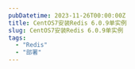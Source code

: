 ```yaml
---
pubDatetime: 2023-11-26T00:00:00Z
title: CentOS7安装Redis 6.0.9单实例
slug: CentOS7安装Redis 6.0.9单实例
tags:
  - "Redis"
  - "部署"
---
```



